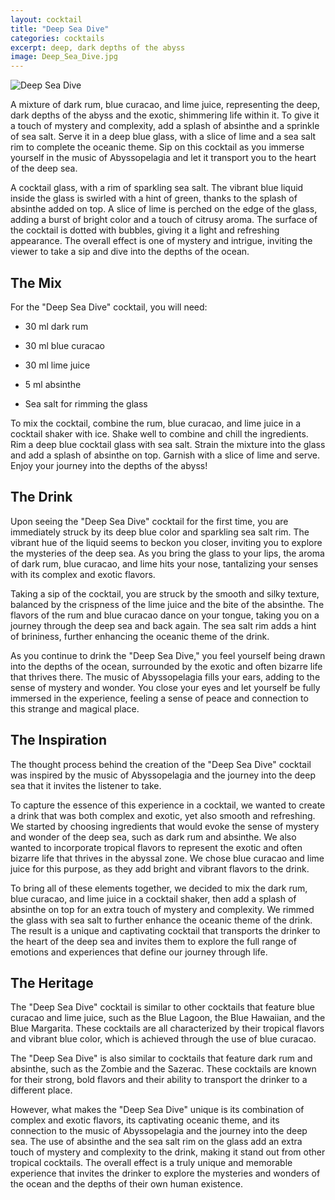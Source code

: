 ```yaml
---
layout: cocktail
title: "Deep Sea Dive"
categories: cocktails
excerpt: deep, dark depths of the abyss
image: Deep_Sea_Dive.jpg
---
```


![Deep Sea Dive](/www/assets/cocktails/Deep_Sea_Dive.jpg)

A mixture of dark rum, blue curacao, and lime juice, representing the deep, dark depths of the abyss and the exotic, shimmering life within it. To give it a touch of mystery and complexity, add a splash of absinthe and a sprinkle of sea salt. Serve it in a deep blue glass, with a slice of lime and a sea salt rim to complete the oceanic theme. Sip on this cocktail as you immerse yourself in the music of Abyssopelagia and let it transport you to the heart of the deep sea.

A cocktail glass, with a rim of sparkling sea salt. The vibrant blue liquid inside the glass is swirled with a hint of green, thanks to the splash of absinthe added on top. A slice of lime is perched on the edge of the glass, adding a burst of bright color and a touch of citrusy aroma. The surface of the cocktail is dotted with bubbles, giving it a light and refreshing appearance. The overall effect is one of mystery and intrigue, inviting the viewer to take a sip and dive into the depths of the ocean.


## The Mix

For the "Deep Sea Dive" cocktail, you will need:

- 30 ml dark rum

- 30 ml blue curacao

- 30 ml lime juice

- 5 ml absinthe

- Sea salt for rimming the glass

To mix the cocktail, combine the rum, blue curacao, and lime juice in a cocktail shaker with ice. Shake well to combine and chill the ingredients. Rim a deep blue cocktail glass with sea salt. Strain the mixture into the glass and add a splash of absinthe on top. Garnish with a slice of lime and serve. Enjoy your journey into the depths of the abyss!


## The Drink

Upon seeing the "Deep Sea Dive" cocktail for the first time, you are immediately struck by its deep blue color and sparkling sea salt rim. The vibrant hue of the liquid seems to beckon you closer, inviting you to explore the mysteries of the deep sea. As you bring the glass to your lips, the aroma of dark rum, blue curacao, and lime hits your nose, tantalizing your senses with its complex and exotic flavors.

Taking a sip of the cocktail, you are struck by the smooth and silky texture, balanced by the crispness of the lime juice and the bite of the absinthe. The flavors of the rum and blue curacao dance on your tongue, taking you on a journey through the deep sea and back again. The sea salt rim adds a hint of brininess, further enhancing the oceanic theme of the drink.

As you continue to drink the "Deep Sea Dive," you feel yourself being drawn into the depths of the ocean, surrounded by the exotic and often bizarre life that thrives there. The music of Abyssopelagia fills your ears, adding to the sense of mystery and wonder. You close your eyes and let yourself be fully immersed in the experience, feeling a sense of peace and connection to this strange and magical place.

## The Inspiration

The thought process behind the creation of the "Deep Sea Dive" cocktail was inspired by the music of Abyssopelagia and the journey into the deep sea that it invites the listener to take.

To capture the essence of this experience in a cocktail, we wanted to create a drink that was both complex and exotic, yet also smooth and refreshing. We started by choosing ingredients that would evoke the sense of mystery and wonder of the deep sea, such as dark rum and absinthe. We also wanted to incorporate tropical flavors to represent the exotic and often bizarre life that thrives in the abyssal zone. We chose blue curacao and lime juice for this purpose, as they add bright and vibrant flavors to the drink.

To bring all of these elements together, we decided to mix the dark rum, blue curacao, and lime juice in a cocktail shaker, then add a splash of absinthe on top for an extra touch of mystery and complexity. We rimmed the glass with sea salt to further enhance the oceanic theme of the drink. The result is a unique and captivating cocktail that transports the drinker to the heart of the deep sea and invites them to explore the full range of emotions and experiences that define our journey through life.


## The Heritage

The "Deep Sea Dive" cocktail is similar to other cocktails that feature blue curacao and lime juice, such as the Blue Lagoon, the Blue Hawaiian, and the Blue Margarita. These cocktails are all characterized by their tropical flavors and vibrant blue color, which is achieved through the use of blue curacao.

The "Deep Sea Dive" is also similar to cocktails that feature dark rum and absinthe, such as the Zombie and the Sazerac. These cocktails are known for their strong, bold flavors and their ability to transport the drinker to a different place.

However, what makes the "Deep Sea Dive" unique is its combination of complex and exotic flavors, its captivating oceanic theme, and its connection to the music of Abyssopelagia and the journey into the deep sea. The use of absinthe and the sea salt rim on the glass add an extra touch of mystery and complexity to the drink, making it stand out from other tropical cocktails. The overall effect is a truly unique and memorable experience that invites the drinker to explore the mysteries and wonders of the ocean and the depths of their own human existence.

